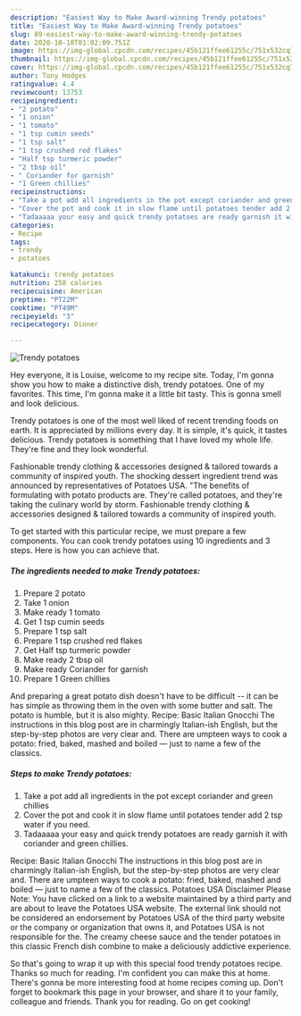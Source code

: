 ```yaml
---
description: "Easiest Way to Make Award-winning Trendy potatoes"
title: "Easiest Way to Make Award-winning Trendy potatoes"
slug: 89-easiest-way-to-make-award-winning-trendy-potatoes
date: 2020-10-10T01:02:09.751Z
image: https://img-global.cpcdn.com/recipes/45b121ffee61255c/751x532cq70/trendy-potatoes-recipe-main-photo.jpg
thumbnail: https://img-global.cpcdn.com/recipes/45b121ffee61255c/751x532cq70/trendy-potatoes-recipe-main-photo.jpg
cover: https://img-global.cpcdn.com/recipes/45b121ffee61255c/751x532cq70/trendy-potatoes-recipe-main-photo.jpg
author: Tony Hodges
ratingvalue: 4.4
reviewcount: 13753
recipeingredient:
- "2 potato"
- "1 onion"
- "1 tomato"
- "1 tsp cumin seeds"
- "1 tsp salt"
- "1 tsp crushed red flakes"
- "Half tsp turmeric powder"
- "2 tbsp oil"
- " Coriander for garnish"
- "1 Green chillies"
recipeinstructions:
- "Take a pot add all ingredients in the pot except coriander and green chillies"
- "Cover the pot and cook it in slow flame until potatoes tender add 2 tsp water if you need."
- "Tadaaaaa your easy and quick trendy potatoes are ready garnish it with coriander and green chillies."
categories:
- Recipe
tags:
- trendy
- potatoes

katakunci: trendy potatoes 
nutrition: 258 calories
recipecuisine: American
preptime: "PT22M"
cooktime: "PT49M"
recipeyield: "3"
recipecategory: Dinner

---
```



![Trendy potatoes](https://img-global.cpcdn.com/recipes/45b121ffee61255c/751x532cq70/trendy-potatoes-recipe-main-photo.jpg)

Hey everyone, it is Louise, welcome to my recipe site. Today, I'm gonna show you how to make a distinctive dish, trendy potatoes. One of my favorites. This time, I'm gonna make it a little bit tasty. This is gonna smell and look delicious.

Trendy potatoes is one of the most well liked of recent trending foods on earth. It is appreciated by millions every day. It is simple, it's quick, it tastes delicious. Trendy potatoes is something that I have loved my whole life. They're fine and they look wonderful.

Fashionable trendy clothing &amp; accessories designed &amp; tailored towards a community of inspired youth. The shocking dessert ingredient trend was announced by representatives of Potatoes USA. &#34;The benefits of formulating with potato products are. They&#39;re called potatoes, and they&#39;re taking the culinary world by storm. Fashionable trendy clothing &amp; accessories designed &amp; tailored towards a community of inspired youth.


To get started with this particular recipe, we must prepare a few components. You can cook trendy potatoes using 10 ingredients and 3 steps. Here is how you can achieve that.

<!--inarticleads1-->

##### The ingredients needed to make Trendy potatoes:

1. Prepare 2 potato
1. Take 1 onion
1. Make ready 1 tomato
1. Get 1 tsp cumin seeds
1. Prepare 1 tsp salt
1. Prepare 1 tsp crushed red flakes
1. Get Half tsp turmeric powder
1. Make ready 2 tbsp oil
1. Make ready  Coriander for garnish
1. Prepare 1 Green chillies


And preparing a great potato dish doesn&#39;t have to be difficult -- it can be has simple as throwing them in the oven with some butter and salt. The potato is humble, but it is also mighty. Recipe: Basic Italian Gnocchi The instructions in this blog post are in charmingly Italian-ish English, but the step-by-step photos are very clear and. There are umpteen ways to cook a potato: fried, baked, mashed and boiled — just to name a few of the classics. 

<!--inarticleads2-->

##### Steps to make Trendy potatoes:

1. Take a pot add all ingredients in the pot except coriander and green chillies
1. Cover the pot and cook it in slow flame until potatoes tender add 2 tsp water if you need.
1. Tadaaaaa your easy and quick trendy potatoes are ready garnish it with coriander and green chillies.


Recipe: Basic Italian Gnocchi The instructions in this blog post are in charmingly Italian-ish English, but the step-by-step photos are very clear and. There are umpteen ways to cook a potato: fried, baked, mashed and boiled — just to name a few of the classics. Potatoes USA Disclaimer Please Note: You have clicked on a link to a website maintained by a third party and are about to leave the Potatoes USA website. The external link should not be considered an endorsement by Potatoes USA of the third party website or the company or organization that owns it, and Potatoes USA is not responsible for the. The creamy cheese sauce and the tender potatoes in this classic French dish combine to make a deliciously addictive experience. 

So that's going to wrap it up with this special food trendy potatoes recipe. Thanks so much for reading. I'm confident you can make this at home. There's gonna be more interesting food at home recipes coming up. Don't forget to bookmark this page in your browser, and share it to your family, colleague and friends. Thank you for reading. Go on get cooking!
